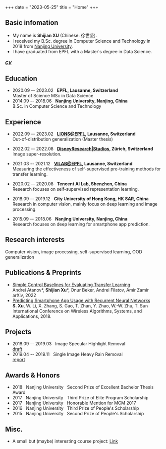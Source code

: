 +++
date = "2023-05-25"
title = "Home"
+++

## Basic infomation
- My name is **Shijian XU** (Chinese: 徐世坚).
- I received my B.Sc. degree in Computer Science and Technology in 2018 from [Nanjing University](http://cs.nju.edu.cn/).
- I have graduated from EPFL with a Master's degree in Data Science.

##### [CV](/cv.pdf)

## Education
- 2020.09 -- 2023.02 &nbsp; **EPFL, Lausanne, Switzerland** <br>
Master of Science MSc in Data Science
- 2014.09 -- 2018.06 &nbsp; **Nanjing University, Nanjing, China** <br>
B.Sc. in Computer Science and Technology

## Experience
- 2022.09 -- 2023.02 &nbsp; **[LIONS@EPFL](https://www.epfl.ch/labs/lions/), Lausanne, Switzerland** <br>
  Out-of-distribution generalization (Master thesis)

- 2022.02 -- 2022.08 &nbsp; **[DisneyResearch|Studios](https://studios.disneyresearch.com/), Zürich, Switzerland** <br>
  Image super-resolution.

- 2021.03 -- 2021.12 &nbsp; **[VILAB@EPFL](https://vilab.epfl.ch/), Lausanne, Switzerland** <br>
  Measuring the effectiveness of self-supervised pre-training methods for transfer learning.

- 2020.02 -- 2020.08 &nbsp; **Tencent AI Lab, Shenzhen, China** <br>
  Research focuses on self-supervised representation learning.

- 2018.09 -- 2019.12 &nbsp; **City University of Hong Kong, HK SAR, China** <br>
  Research in computer vision, mainly focus on deep learning and image processing.

- 2015.09 -- 2018.06 &nbsp; **Nanjing University, Nanjing, China** <br>
Research focuses on deep learning for smartphone app prediction.

## Research interests
Computer vision, image processing, self-supervised learning, OOD generalization

## Publications & Preprints
- [Simple Control Baselines for Evaluating Transfer Learning](https://arxiv.org/pdf/2202.03365.pdf) <br>
Andrei Atanov*, **Shijian Xu***, Onur Beker, Andrei Filatov, Amir Zamir <br>
arXiv, 2022 
- [Predicting Smartphone App Usage with Recurrent Neural Networks](https://link.springer.com/chapter/10.1007/978-3-319-94268-1_44) <br>
**S. Xu**, W. Li, X. Zhang, S. Gao, T. Zhan, Y. Zhao, W.-W. Zhu, T. Sun <br>
International Conference on Wireless Algorithms, Systems, and Applications, 2018.

## Projects

- 2018.09 -- 2019.03 &nbsp; Image Specular Highlight Removal <br>
  [draft](/highlight_removal.pdf)
- 2019.04 -- 2019.11 &nbsp; Single Image Heavy Rain Removal <br>
  [report](/derain_report.pdf)

## Awards & Honors
- 2018 &nbsp; Nanjing University &nbsp; Second Prize of Excellent Bachelor Thesis Award
- 2017 &nbsp; Nanjing University &nbsp; Third Prize of Elite Program Scholarship
- 2017 &nbsp; Nanjing University &nbsp; Honorable Mention for MCM 2017
- 2016 &nbsp; Nanjing University &nbsp; Third Prize of People's Scholarship
- 2015 &nbsp; Nanjing University &nbsp; Second Prize of People's Scholarship

## Misc.

- A small but (maybe) interesting course project: [Link](https://shijianxu.github.io/linguistic_datastory/)